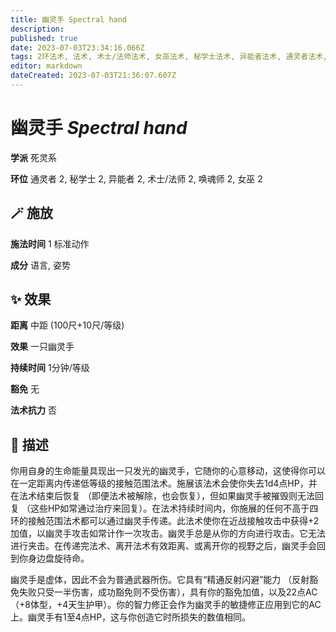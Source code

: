 ```yaml
---
title: 幽灵手 Spectral hand
description: 
published: true
date: 2023-07-03T23:34:16.066Z
tags: 2环法术, 法术, 术士/法师法术, 女巫法术, 秘学士法术, 异能者法术, 通灵者法术, 唤魂师法术, 死灵系
editor: markdown
dateCreated: 2023-07-03T21:36:07.607Z
---
```


# **幽灵手** *Spectral hand*

**学派** 死灵系 

**环位** 通灵者 2, 秘学士 2, 异能者 2, 术士/法师 2, 唤魂师 2, 女巫 2

## 🪄 施放

**施法时间** 1 标准动作

**成分** 语言, 姿势

## ✨ 效果  

**距离** 中距 (100尺+10尺/等级) 

**效果** 一只幽灵手 

**持续时间** 1分钟/等级 

**豁免** 无

**法术抗力** 否

## 📖 描述

你用自身的生命能量具现出一只发光的幽灵手，它随你的心意移动，这使得你可以在一定距离内传递低等级的接触范围法术。施展该法术会使你失去1d4点HP，并在法术结束后恢复 （即便法术被解除，也会恢复），但如果幽灵手被摧毁则无法回复 （这些HP如常通过治疗来回复）。在法术持续时间内，你施展的任何不高于四环的接触范围法术都可以通过幽灵手传递。此法术使你在近战接触攻击中获得+2加值，以幽灵手攻击如常计作一次攻击。幽灵手总是从你的方向进行攻击。它无法进行夹击。在传递完法术、离开法术有效距离、或离开你的视野之后，幽灵手会回到你身边盘旋待命。

幽灵手是虚体，因此不会为普通武器所伤。它具有“精通反射闪避”能力 （反射豁免失败只受一半伤害，成功豁免则不受伤害），具有你的豁免加值，以及22点AC （+8体型，+4天生护甲）。你的智力修正会作为幽灵手的敏捷修正应用到它的AC上。幽灵手有1至4点HP，这与你创造它时所损失的数值相同。
    